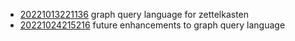 - [20221013221136](/zet/20221013221136/README.md) graph query language for zettelkasten
- [20221024215216](/zet/20221024215216/README.md) future enhancements to graph query language
